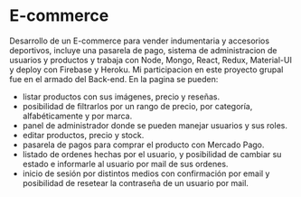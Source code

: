# E-commerce
Desarrollo de un E-commerce para vender indumentaria y accesorios deportivos, incluye una pasarela de pago, sistema de administracion de usuarios y productos y trabaja con Node, Mongo, React, Redux, Material-UI y deploy con Firebase y Heroku. Mi participacion en este proyecto grupal fue en el armado del Back-end.
En la pagina se pueden:
- listar productos con sus imágenes, precio y reseñas.
- posibilidad de filtrarlos por un rango de precio, por categoría, alfabéticamente y por marca.
- panel de administrador donde se pueden manejar usuarios y sus roles.
- editar productos, precio y stock.
- pasarela de pagos para comprar el producto con Mercado Pago.
- listado de ordenes hechas por el usuario, y posibilidad de cambiar su estado e informarle al usuario por mail de sus ordenes.
- inicio de sesión por distintos medios con confirmación por email y posibilidad de resetear la contraseña de un usuario por mail.
